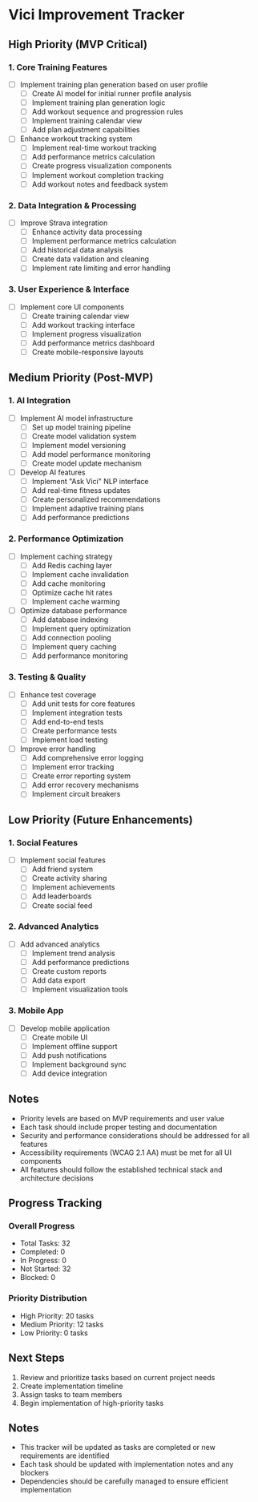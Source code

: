 # Vici Improvement Tracker

## High Priority (MVP Critical)

### 1. Core Training Features
- [ ] Implement training plan generation based on user profile
  - [ ] Create AI model for initial runner profile analysis
  - [ ] Implement training plan generation logic
  - [ ] Add workout sequence and progression rules
  - [ ] Implement training calendar view
  - [ ] Add plan adjustment capabilities

- [ ] Enhance workout tracking system
  - [ ] Implement real-time workout tracking
  - [ ] Add performance metrics calculation
  - [ ] Create progress visualization components
  - [ ] Implement workout completion tracking
  - [ ] Add workout notes and feedback system

### 2. Data Integration & Processing
- [ ] Improve Strava integration
  - [ ] Enhance activity data processing
  - [ ] Implement performance metrics calculation
  - [ ] Add historical data analysis
  - [ ] Create data validation and cleaning
  - [ ] Implement rate limiting and error handling

### 3. User Experience & Interface
- [ ] Implement core UI components
  - [ ] Create training calendar view
  - [ ] Add workout tracking interface
  - [ ] Implement progress visualization
  - [ ] Add performance metrics dashboard
  - [ ] Create mobile-responsive layouts

## Medium Priority (Post-MVP)

### 1. AI Integration
- [ ] Implement AI model infrastructure
  - [ ] Set up model training pipeline
  - [ ] Create model validation system
  - [ ] Implement model versioning
  - [ ] Add model performance monitoring
  - [ ] Create model update mechanism

- [ ] Develop AI features
  - [ ] Implement "Ask Vici" NLP interface
  - [ ] Add real-time fitness updates
  - [ ] Create personalized recommendations
  - [ ] Implement adaptive training plans
  - [ ] Add performance predictions

### 2. Performance Optimization
- [ ] Implement caching strategy
  - [ ] Add Redis caching layer
  - [ ] Implement cache invalidation
  - [ ] Add cache monitoring
  - [ ] Optimize cache hit rates
  - [ ] Implement cache warming

- [ ] Optimize database performance
  - [ ] Add database indexing
  - [ ] Implement query optimization
  - [ ] Add connection pooling
  - [ ] Implement query caching
  - [ ] Add performance monitoring

### 3. Testing & Quality
- [ ] Enhance test coverage
  - [ ] Add unit tests for core features
  - [ ] Implement integration tests
  - [ ] Add end-to-end tests
  - [ ] Create performance tests
  - [ ] Implement load testing

- [ ] Improve error handling
  - [ ] Add comprehensive error logging
  - [ ] Implement error tracking
  - [ ] Create error reporting system
  - [ ] Add error recovery mechanisms
  - [ ] Implement circuit breakers

## Low Priority (Future Enhancements)

### 1. Social Features
- [ ] Implement social features
  - [ ] Add friend system
  - [ ] Create activity sharing
  - [ ] Implement achievements
  - [ ] Add leaderboards
  - [ ] Create social feed

### 2. Advanced Analytics
- [ ] Add advanced analytics
  - [ ] Implement trend analysis
  - [ ] Add performance predictions
  - [ ] Create custom reports
  - [ ] Add data export
  - [ ] Implement visualization tools

### 3. Mobile App
- [ ] Develop mobile application
  - [ ] Create mobile UI
  - [ ] Implement offline support
  - [ ] Add push notifications
  - [ ] Implement background sync
  - [ ] Add device integration

## Notes
- Priority levels are based on MVP requirements and user value
- Each task should include proper testing and documentation
- Security and performance considerations should be addressed for all features
- Accessibility requirements (WCAG 2.1 AA) must be met for all UI components
- All features should follow the established technical stack and architecture decisions

## Progress Tracking

### Overall Progress
- Total Tasks: 32
- Completed: 0
- In Progress: 0
- Not Started: 32
- Blocked: 0

### Priority Distribution
- High Priority: 20 tasks
- Medium Priority: 12 tasks
- Low Priority: 0 tasks

## Next Steps

1. Review and prioritize tasks based on current project needs
2. Create implementation timeline
3. Assign tasks to team members
4. Begin implementation of high-priority tasks

## Notes

- This tracker will be updated as tasks are completed or new requirements are identified
- Each task should be updated with implementation notes and any blockers
- Dependencies should be carefully managed to ensure efficient implementation 